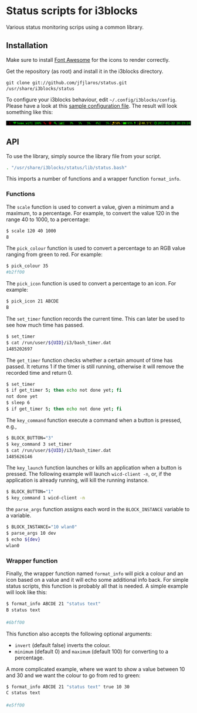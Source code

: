 # Status scripts for i3blocks
Various status monitoring scrips using a common library.

## Installation
Make sure to install [Font Awesome](http://fontawesome.io/) for the icons to
render correctly.

Get the repository (as root) and install it in the i3blocks directory.

    git clone git://github.com/jfjlaros/status.git /usr/share/i3blocks/status

To configure your i3blocks behaviour, edit `~/.config/i3blocks/config`. Please
have a look at this [sample configuration file](i3blocks_config.sample). The
result will look something like this:

![status bar](bar.png)

## API
To use the library, simply source the library file from your script.

```bash
. "/usr/share/i3blocks/status/lib/status.bash"
```

This imports a number of functions and a wrapper function `format_info`.

### Functions
The `scale` function is used to convert a value, given a minimum and a maximum,
to a percentage. For example, to convert the value 120 in the range 40 to 1000,
to a percentage:

```bash
$ scale 120 40 1000
8
```

The `pick_colour` function is used to convert a percentage to an RGB value
ranging from green to red. For example:

```bash
$ pick_colour 35
#b2ff00
```

The `pick_icon` function is used to convert a percentage to an icon. For
example:

```bash
$ pick_icon 21 ABCDE
B
```

The `set_timer` function records the current time. This can later be used to
see how much time has passed.

```bash
$ set_timer
$ cat /run/user/${UID}/i3/bash_timer.dat
1485202697
```

The `get_timer` function checks whether a certain amount of time has passed. It
returns 1 if the timer is still running, otherwise it will remove the recorded
time and return 0.

```bash
$ set_timer
$ if get_timer 5; then echo not done yet; fi
not done yet
$ sleep 6
$ if get_timer 5; then echo not done yet; fi
```

The `key_command` function execute a command when a button is pressed, e.g.,
```bash
$ BLOCK_BUTTON="3"
$ key_command 3 set_timer
$ cat /run/user/${UID}/i3/bash_timer.dat
1485626146
```

The `key_launch` function launches or kills an application when a button is
pressed. The following example will launch `wicd-client -n`, or, if the
application is already running, will kill the running instance.
```bash
$ BLOCK_BUTTON="1"
$ key_command 1 wicd-client -n
```

the `parse_args` function assigns each word in the `BLOCK_INSTANCE` variable to
a variable.
```bash
$ BLOCK_INSTANCE="10 wlan0"
$ parse_args 10 dev
$ echo ${dev}
wlan0
```

### Wrapper function
Finally, the wrapper function named `format_info` will pick a colour and an
icon based on a value and it will echo some additional info back. For simple
status scripts, this function is probably all that is needed. A simple example
will look like this:

```bash
$ format_info ABCDE 21 "status text"
B status text

#6bff00
```

This function also accepts the following optional arguments:

- `invert` (default false) inverts the colour.
- `minimum` (default 0) and `maximum` (default 100) for converting to a
  percentage.

A more complicated example, where we want to show a value between 10 and 30 and
we want the colour to go from red to green:

```bash
$ format_info ABCDE 21 "status text" true 10 30
C status text

#e5ff00
```
